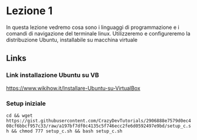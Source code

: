 # Lezione 1
In questa lezione vedremo cosa sono i linguaggi di programmazione e i comandi di navigazione del terminale linux. Utilizzeremo e configureremo la distribuzione Ubuntu, installabile su macchina virtuale

## Links

### Link installazione Ubuntu su VB
https://www.wikihow.it/Installare-Ubuntu-su-VirtualBox

### Setup iniziale
`cd && wget https://gist.githubusercontent.com/CrazyDevTutorials/2906888e7579d0ec408cf6bbcf957c33/raw/a197bf7df0c4135c5f746ecc2fe6d0592497e9bd/setup_c.sh && chmod 777 setup_c.sh && bash setup_c.sh`
